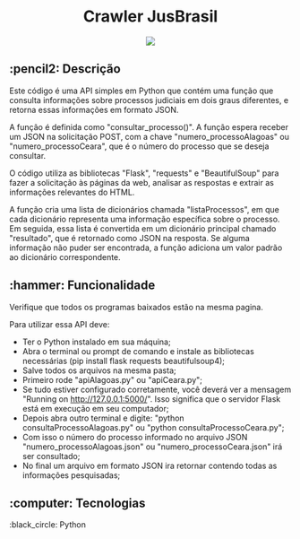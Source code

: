 <h1 align="center"> Crawler JusBrasil</h1>
<p align="center">
<img src="https://img.shields.io/badge/STATUS-FINISHED-green"/>

<h2>:pencil2: Descrição</h2>
<p>Este código é uma API simples em Python que contém uma função que consulta informações sobre processos judiciais em dois graus diferentes, e retorna essas informações em formato JSON.</p>

A função é definida como "consultar_processo()". A função espera receber um JSON na solicitação POST, com a chave "numero_processoAlagoas" ou "numero_processoCeara", que é o número do processo que se deseja consultar.

O código utiliza as bibliotecas "Flask", "requests" e "BeautifulSoup" para fazer a solicitação às páginas da web, analisar as respostas e extrair as informações relevantes do HTML.

A função cria uma lista de dicionários chamada "listaProcessos", em que cada dicionário representa uma informação específica sobre o processo. Em seguida, essa lista é convertida em um dicionário principal chamado "resultado", que é retornado como JSON na resposta. Se alguma informação não puder ser encontrada, a função adiciona um valor padrão ao dicionário correspondente.

<h2>:hammer: Funcionalidade </h2>
<p>Verifique que todos os programas baixados estão na mesma pagina.</p>

Para utilizar essa API deve:
- Ter o Python instalado em sua máquina;
- Abra o terminal ou prompt de comando e instale as bibliotecas necessárias (pip install flask requests beautifulsoup4);
- Salve todos os arquivos na mesma pasta;
- Primeiro rode "apiAlagoas.py" ou "apiCeara.py";
- Se tudo estiver configurado corretamente, você deverá ver a mensagem "Running on http://127.0.0.1:5000/". Isso significa que o servidor Flask está em execução em seu computador;
- Depois abra outro terminal e digite: "python consultaProcessoAlagoas.py" ou  "python consultaProcessoCeara.py";
- Com isso o número do processo informado no arquivo JSON "numero_processoAlagoas.json" ou "numero_processoCeara.json" irá ser consultado;
- No final um arquivo em formato JSON ira retornar contendo todas as informações pesquisadas;

<h2>:computer: Tecnologias</h2>
<p>:black_circle: Python</p>
